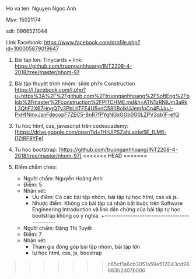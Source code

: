 Ho va ten: Nguyen Ngoc Anh

Msv: 15021174

sdt: 0966521044

Link Facebook: https://www.facebook.com/profile.php?id=100005879019647

1. Bài tap lon: Tinycards + link: https://github.com/truonganhhoang/INT2208-4-2018/tree/master/nhom-97

2. Bài tâp thuyêt trình nhóm: slide ph?n Construction https://l.facebook.com/l.php?u=https%3A%2F%2Fgithub.com%2Ftruonganhhoang%2FSoftEng%2Fblob%2Fmaster%2Fconstruction%2FPITCHME.md&h=ATN1zRNiUm3aRkL3QhF2X67HngQ7v3PbLbTFE4U5vnC580BoIkUJem1pCn4PJJuJ-PxHfNmxJsnFdecopF7ZEC5-8nR7fPYgNGxGGb0G0LZPV3qb1F-efQ

3. Tu hoc html, css, javascript trên codeacademy: [https://drive.google.com/open?id=1HrUIPSZahLsoIw5E_fLM6-l1ZtRF9YFe]

4. Tu hoc bootstrap: [https://github.com/truonganhhoang/INT2208-4-2018/tree/master/nhom-97]
<<<<<<< HEAD
=======

5. Điểm chấm chéo: 
	+ Người chấm: Nguyễn Hoàng Anh
	+ Điểm: 5
	+ Nhận xét: 
		* Ưu điểm: Có các bài tập nhóm, bài tập tự học html, css và js.
		* Nhược điểm: Không có bài tập cá nhân bắt buộc trên Software Engineering Introduction và link dẫn chứng của bài tập tự học bootstrap không có ý nghĩa.
	+----------------------------------------------
	+ Người chấm: Đặng Thị Tuyết
	+ Điểm: 7
	+ Nhận xét: 
		* Tham gia đóng góp bài tập nhóm, bài tập lớn
		* tự học html, css, js, boostrap
>>>>>>> c65cf1a6cb3051a59e512043cd98683b2d07b006
